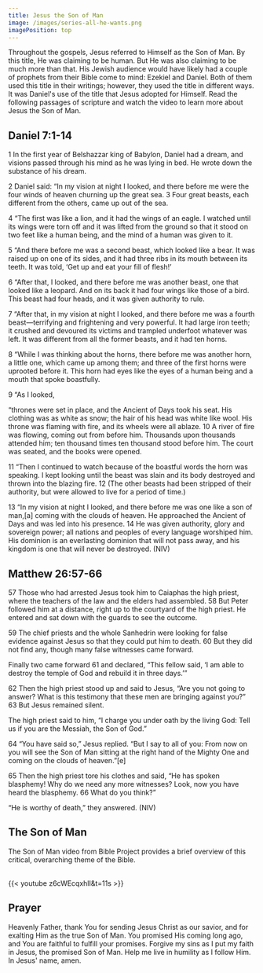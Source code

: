 ```yaml
---
title: Jesus the Son of Man
image: /images/series-all-he-wants.png
imagePosition: top
---
```


Throughout the gospels, Jesus referred to Himself as the Son of Man. By this title, He was claiming to be human. But He was also claiming to be much more than that. His Jewish audience would have likely had a couple of prophets from their Bible come to mind: Ezekiel and Daniel. Both of them used this title in their writings; however, they used the title in different ways. It was Daniel's use of the title that Jesus adopted for Himself. Read the following passages of scripture and watch the video to learn more about Jesus the Son of Man.

## Daniel 7:1-14

1 In the first year of Belshazzar king of Babylon, Daniel had a dream, and visions passed through his mind as he was lying in bed. He wrote down the substance of his dream.

2 Daniel said: “In my vision at night I looked, and there before me were the four winds of heaven churning up the great sea. 3 Four great beasts, each different from the others, came up out of the sea.

4 “The first was like a lion, and it had the wings of an eagle. I watched until its wings were torn off and it was lifted from the ground so that it stood on two feet like a human being, and the mind of a human was given to it.

5 “And there before me was a second beast, which looked like a bear. It was raised up on one of its sides, and it had three ribs in its mouth between its teeth. It was told, ‘Get up and eat your fill of flesh!’

6 “After that, I looked, and there before me was another beast, one that looked like a leopard. And on its back it had four wings like those of a bird. This beast had four heads, and it was given authority to rule.

7 “After that, in my vision at night I looked, and there before me was a fourth beast—terrifying and frightening and very powerful. It had large iron teeth; it crushed and devoured its victims and trampled underfoot whatever was left. It was different from all the former beasts, and it had ten horns.

8 “While I was thinking about the horns, there before me was another horn, a little one, which came up among them; and three of the first horns were uprooted before it. This horn had eyes like the eyes of a human being and a mouth that spoke boastfully.

9 “As I looked,

“thrones were set in place,
    and the Ancient of Days took his seat.
His clothing was as white as snow;
    the hair of his head was white like wool.
His throne was flaming with fire,
    and its wheels were all ablaze.
10 A river of fire was flowing,
    coming out from before him.
Thousands upon thousands attended him;
    ten thousand times ten thousand stood before him.
The court was seated,
    and the books were opened.

11 “Then I continued to watch because of the boastful words the horn was speaking. I kept looking until the beast was slain and its body destroyed and thrown into the blazing fire. 12 (The other beasts had been stripped of their authority, but were allowed to live for a period of time.)

13 “In my vision at night I looked, and there before me was one like a son of man,[a] coming with the clouds of heaven. He approached the Ancient of Days and was led into his presence. 14 He was given authority, glory and sovereign power; all nations and peoples of every language worshiped him. His dominion is an everlasting dominion that will not pass away, and his kingdom is one that will never be destroyed. (NIV)

## Matthew 26:57-66

57 Those who had arrested Jesus took him to Caiaphas the high priest, where the teachers of the law and the elders had assembled. 58 But Peter followed him at a distance, right up to the courtyard of the high priest. He entered and sat down with the guards to see the outcome.

59 The chief priests and the whole Sanhedrin were looking for false evidence against Jesus so that they could put him to death. 60 But they did not find any, though many false witnesses came forward.

Finally two came forward 61 and declared, “This fellow said, ‘I am able to destroy the temple of God and rebuild it in three days.’”

62 Then the high priest stood up and said to Jesus, “Are you not going to answer? What is this testimony that these men are bringing against you?” 63 But Jesus remained silent.

The high priest said to him, “I charge you under oath by the living God: Tell us if you are the Messiah, the Son of God.”

64 “You have said so,” Jesus replied. “But I say to all of you: From now on you will see the Son of Man sitting at the right hand of the Mighty One and coming on the clouds of heaven.”[e]

65 Then the high priest tore his clothes and said, “He has spoken blasphemy! Why do we need any more witnesses? Look, now you have heard the blasphemy. 66 What do you think?”

“He is worthy of death,” they answered. (NIV)

## The Son of Man 

The Son of Man video from Bible Project provides a brief overview of this critical, overarching theme of the Bible.<br><br>

{{< youtube z6cWEcqxhlI&t=11s >}}

## Prayer

Heavenly Father, thank You for sending Jesus Christ as our savior, and for exalting Him as the true Son of Man. You promised His coming long ago, and You are faithful to fulfill your promises. Forgive my sins as I put my faith in Jesus, the promised Son of Man. Help me live in humility as I follow Him. In Jesus' name, amen.
